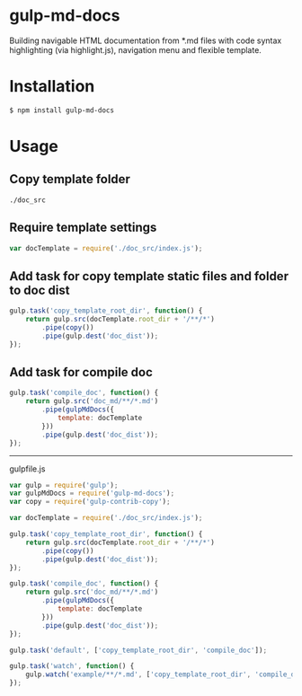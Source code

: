 gulp-md-docs
=====================
Building navigable HTML documentation from *.md files with code syntax highlighting (via highlight.js), navigation menu and flexible template.

# Installation

```bash
$ npm install gulp-md-docs
```

# Usage

## Copy template folder

`./doc_src`

## Require template settings

``` js
var docTemplate = require('./doc_src/index.js');
```

## Add task for copy template static files and folder to doc dist

``` js
gulp.task('copy_template_root_dir', function() {
    return gulp.src(docTemplate.root_dir + '/**/*')
        .pipe(copy())
        .pipe(gulp.dest('doc_dist'));
});
```

## Add task for compile doc

``` js
gulp.task('compile_doc', function() {
    return gulp.src('doc_md/**/*.md')
        .pipe(gulpMdDocs({
            template: docTemplate
        }))
        .pipe(gulp.dest('doc_dist'));
});
```

---

gulpfile.js

```js
var gulp = require('gulp');
var gulpMdDocs = require('gulp-md-docs');
var copy = require('gulp-contrib-copy');

var docTemplate = require('./doc_src/index.js');

gulp.task('copy_template_root_dir', function() {
    return gulp.src(docTemplate.root_dir + '/**/*')
        .pipe(copy())
        .pipe(gulp.dest('doc_dist'));
});

gulp.task('compile_doc', function() {
    return gulp.src('doc_md/**/*.md')
        .pipe(gulpMdDocs({
            template: docTemplate
        }))
        .pipe(gulp.dest('doc_dist'));
});

gulp.task('default', ['copy_template_root_dir', 'compile_doc']);

gulp.task('watch', function() {
    gulp.watch('example/**/*.md', ['copy_template_root_dir', 'compile_doc']);
});

```
